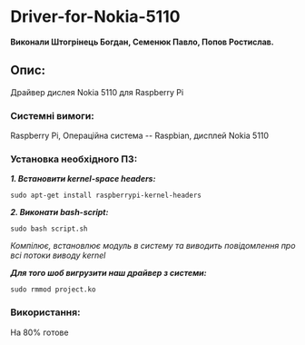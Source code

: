 # Driver-for-Nokia-5110
**Виконали Штогрінець Богдан, Семенюк Павло, Попов Ростислав.**
## Опис:
Драйвер дислея Nokia 5110 для Raspberry Pi
### Системні вимоги:
Raspberry Pi, Операційна система -- Raspbian, дисплей Nokia 5110

### Установка необхідного ПЗ:
**_1. Встановити kernel-space headers:_**
```
sudo apt-get install raspberrypi-kernel-headers
```
**_2. Виконати bash-script:_**
```
sudo bash script.sh
```
*Компілює, встановлює модуль в систему та виводить повідомлення про всі потоки виводу kernel*

**_Для того шоб вигрузити наш драйвер з системи:_**
```
sudo rmmod project.ko
```

### Використання:
На 80% готове


